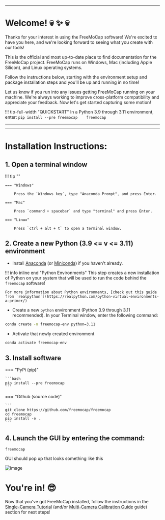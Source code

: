 ___
# Welcome! :skull: :sparkles: :skull:

Thanks for your interest in using the FreeMoCap software! We're excited to have you here, and we're looking forward to seeing what you create with our tools!

This is the official and most up-to-date place to find documentation for the FreeMoCap project. FreeMoCap runs on Windows, Mac (including Apple Silicon), and Linux operating systems.

Follow the instructions below, starting with the environment setup and package installation steps and you'll be up and running in no time! 

Let us know if you run into any issues getting FreeMoCap running on your machine. We're always working to improve cross-platform compatibility and appreciate your feedback. Now let's get started capturing some motion!



!!! tip-full-width "QUICKSTART"
    In a Python 3.9 through 3.11 environment, enter: 
    ```
    pip install --pre freemocap   
    freemocap
    ```
___
___
# Installation Instructions:

## 1. Open a terminal window
!!! tip ""

    === "Windows"
    
        Press the `Windows key`, type "Anaconda Prompt", and press Enter.
    
    === "Mac"
    
        Press `command + spacebar` and type "terminal" and press Enter. 
    
    === "Linux"
    
        Press `ctrl + alt + t` to open a terminal window.
    

## 2. Create a new Python (3.9 <= v <= 3.11) environment 
- Install [Anaconda](https://www.anaconda.com/download) (or [Miniconda](https://docs.conda.io/en/latest/miniconda.html)) if you haven't already.

!!! info inline end "Python Environments" 
    This step creates a new installation of Python on your system that will be used to run the code behind the `freemocap` software!

    For more information about Python environments, [check out this guide from `realpython`](https://realpython.com/python-virtual-environments-a-primer/)
    


- Create a new `python` environment (Python 3.9 through 3.11 recommended). In your Terminal window, enter the following command: 
```bash
conda create -n freemocap-env python=3.11
```

- Activate that newly created environment
```bash
conda activate freemocap-env
```


## 3. Install software

=== "PyPi (pip)"

    ```bash
    pip install --pre freemocap
    ```

=== "Github (source code)" 

    ```
    git clone https://github.com/freemocap/freemocap
    cd freemocap
    pip install -e .    
    ```

## 4. Launch the GUI by entering the command:
```
freemocap
```
GUI should pop up that looks something like this

![image](https://user-images.githubusercontent.com/15314521/239695690-90ef7e7b-48f3-4f46-8d4a-5b5bcc3254b3.png)


# You're in! :sunglasses:

Now that you've got FreeMoCap installed, follow the instructions in the [Single-Camera Tutorial](getting_started/single_camera_recording/) (and/or [Multi-Camera Calibration Guide](getting_started/multi_camera_calibration/) guide) section for next steps!

